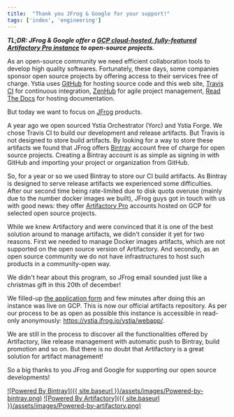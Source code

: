 ```yaml
---
title:  "Thank you JFrog & Google for your support!"
tags: ['index', 'engineering']
---
```


___TL;DR: JFrog & Google offer a [GCP cloud-hosted, fully-featured Artifactory Pro instance](https://jfrog.com/artifactory/saas-gcp/) to open-source projects.___

As an open-source community we need efficient collaboration tools to develop high quality softwares.
Fortunately, these days, some companies sponsor open source projects by offering access to their services free of charge.
Ystia uses [GitHub](https://github.com) for hosting source code and this web site, [Travis CI](https://travis-ci.org) for continuous integration, [ZenHub](https://www.zenhub.com/) for agile project management, [Read The Docs](https://readthedocs.org/) for hosting documentation.

But today we want to focus on [JFrog](https://jfrog.com) products.

A year ago we open sourced Ystia Orchestrator (Yorc) and Ystia Forge.
We chose Travis CI to build our development and release artifacts. But Travis is not designed to store build artifacts.
By looking for a way to store these artifacts we found that JFrog offers [Bintray](https://bintray.com) account free of charge for open source projects.
Creating a Bintray account is as simple as signing in with GitHub and importing your project or organization from GitHub.

So, for a year or so we used Bintray to store our CI build artifacts. As Bintray is designed to serve release artifacts we experienced some
difficulties. After our second time being rate-limited due to disk quota overuse (mainly due to the number docker images we built),
JFrog guys got in touch with us with good news: they offer [Artifactory Pro](https://jfrog.com/artifactory) accounts hosted on GCP for selected open source projects.

While we knew Artifactory and were convinced that it is one of the best solution around to manage artifacts, we didn't consider it yet for two reasons. First we needed to manage Docker images artifacts, which are not supported on the open source version of Artifactory. And secondly, as an open source community we do not have infrastructures to host such products in a community-open way.

We didn't hear about this program, so JFrog email sounded just like a christmas gift in this 20th of december!

We filled-up [the application form](https://jfrog.com/artifactory/saas-gcp/) and few minutes after doing this an instance was live on GCP.
This is now our official artifacts repository. As per our process to be as open as possible this instance is accessible in read-only anonymously:
<https://ystia.jfrog.io/ystia/webapp/>.

We are still in the process to discover all the functionalities offered by Artifactory, like release management with automatic push to Bintray,
build promotion and so on. But there is no doubt that Artifactory is a great solution for artifact management!

So a big thanks to you JFrog and Google for supporting our open source developments!

[![Powered By Bintray]({{ site.baseurl }}/assets/images/Powered-by-bintray.png)](https://bintray.com) [![Powered By Artifactory]({{ site.baseurl }}/assets/images/Powered-by-artifactory.png)](https://jfrog.com/artifactory)
